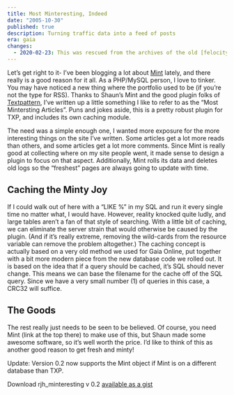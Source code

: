 ```yaml
---
title: Most Minteresting, Indeed
date: "2005-10-30"
published: true
description: Turning traffic data into a feed of posts
era: gaia
changes:
  - 2020-02-23: This was rescued from the archives of the old [felocity.org](https://web.archive.org/web/20060218081049/http://www.felocity.org/journal/most-minteresting-indeed) site. Writing on the internet was pretty different back then.
---
```


Let’s get right to it- I’ve been blogging a lot about [Mint](https://web.archive.org/web/20060218081049/http://www.haveamint.com/) lately, and there really is a good reason for it all. As a PHP/MySQL person, I love to tinker. You may have noticed a new thing where the portfolio used to be (if you’re not the type for RSS). Thanks to Shaun’s Mint and the good plugin folks of [Textpattern](https://web.archive.org/web/20060218081049/http://www.textpattern.com/), I’ve written up a little something I like to refer to as the “Most Mintersting Articles”. Puns and jokes aside, this is a pretty robust plugin for TXP, and includes its own caching module.

The need was a simple enough one, I wanted more exposure for the more interesting things on the site I’ve written. Some articles get a lot more reads than others, and some articles get a lot more comments. Since Mint is really good at collecting where on my site people went, it made sense to design a plugin to focus on that aspect. Additionally, Mint rolls its data and deletes old logs so the “freshest” pages are always going to update with time.

## Caching the Minty Joy

If I could walk out of here with a “LIKE %” in my SQL and run it every single time no matter what, I would have. However, reality knocked quite ludly, and large tables aren’t a fan of that style of searching. With a little bit of caching, we can eliminate the server strain that would otherwise be caused by the plugin. (And if it’s really extreme, removing the wild-cards from the resource variable can remove the problem altogether.) The caching concept is actually based on a very old method we used for Gaia Online, put together with a bit more modern piece from the new database code we rolled out. It is based on the idea that if a query should be cached, it’s SQL should never change. This means we can base the filename for the cache off of the SQL query. Since we have a very small number (1) of queries in this case, a CRC32 will suffice.

## The Goods

The rest really just needs to be seen to be believed. Of course, you need Mint (link at the top there) to make use of this, but Shaun made some awesome software, so it’s well worth the price. I’d like to think of this as another good reason to get fresh and minty!

Update: Version 0.2 now supports the Mint object if Mint is on a different database than TXP.

Download rjh_minteresting v 0.2 [available as a gist](https://gist.github.com/Jakobo/f460f8f08cf92379ca47fcea4b3220f0)
